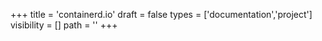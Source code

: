 +++
title = 'containerd.io'
draft = false
types = ['documentation','project']
visibility = []
path = ''
+++
